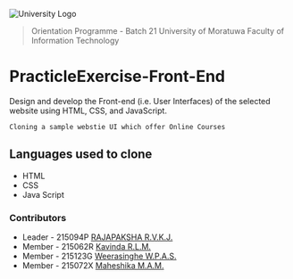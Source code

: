 ![University Logo](https://uom.lk/sites/default/files/logoUoM_0_0.png)
>Orientation Programme - Batch 21
>University of Moratuwa
>Faculty of Information Technology


# PracticleExercise-Front-End

Design and develop the Front-end (i.e. User Interfaces) of the selected website using HTML, CSS, and JavaScript.

```Cloning a sample webstie UI which offer Online Courses```

## Languages used to clone
- HTML
- CSS
- Java Script

### Contributors

- Leader - 215094P [RAJAPAKSHA R.V.K.J.](https://github.com/KasunJayasanka)
- Member - 215062R [Kavinda R.L.M.](https://github.com/MalinthaKavinda)
- Member - 215123G [Weerasinghe W.P.A.S.](https://github.com/AmashaWeerasinghe)
- Member - 215072X [Maheshika M.A.M.](https://github.com/Mihiliiyamaheshika)



